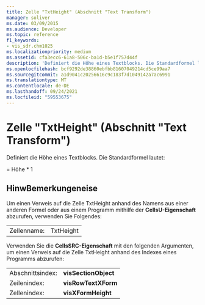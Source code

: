```yaml
---
title: Zelle "TxtHeight" (Abschnitt "Text Transform")
manager: soliver
ms.date: 03/09/2015
ms.audience: Developer
ms.topic: reference
f1_keywords:
- vis_sdr.chm1025
ms.localizationpriority: medium
ms.assetid: cfa3ecc6-61a8-506c-ba1d-b5e1f757d44f
description: 'Definiert die Höhe eines Textblocks. Die Standardformel lautet:'
ms.openlocfilehash: bcf9292de38860ebfbb81607049214cd5ce99aa7
ms.sourcegitcommit: a1d9041c20256616c9c183f7d1049142a7ac6991
ms.translationtype: MT
ms.contentlocale: de-DE
ms.lasthandoff: 09/24/2021
ms.locfileid: "59553675"
---
```

# <a name="txtheight-cell-text-transform-section"></a>Zelle "TxtHeight" (Abschnitt "Text Transform")

Definiert die Höhe eines Textblocks. Die Standardformel lautet:
  
= Höhe \* 1
  
## <a name="remarks"></a>HinwBemerkungeneise

Um einen Verweis auf die Zelle TxtHeight anhand des Namens aus einer anderen Formel oder aus einem Programm mithilfe der **CellsU-Eigenschaft** abzurufen, verwenden Sie Folgendes: 
  
|||
|:-----|:-----|
| Zellenname:  <br/> | TxtHeight  <br/> |
   
Verwenden Sie die **CellsSRC-Eigenschaft** mit den folgenden Argumenten, um einen Verweis auf die Zelle TxtHeight anhand des Indexes eines Programms abzurufen: 
  
|||
|:-----|:-----|
| Abschnittsindex:  <br/> |**visSectionObject** <br/> |
| Zeilenindex:  <br/> |**visRowTextXForm** <br/> |
| Zellenindex:  <br/> |**visXFormHeight** <br/> |
   

